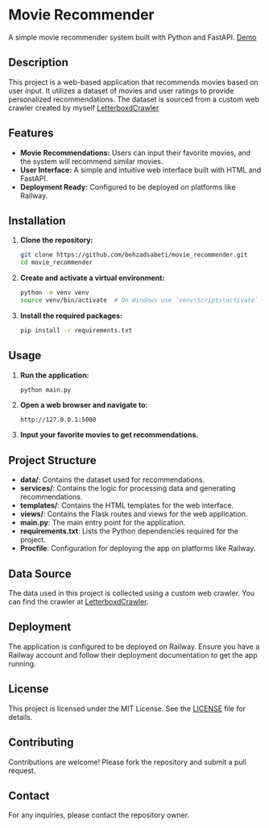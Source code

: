 # Movie Recommender

A simple movie recommender system built with Python and FastAPI. [Demo](https://movierecommender-production-5344.up.railway.app/)

## Description

This project is a web-based application that recommends movies based on user input. It utilizes a dataset of movies and user ratings to provide personalized recommendations. The dataset is sourced from a custom web crawler created by myself [LetterboxdCrawler](https://github.com/behzadsabeti/LetterboxdCrawler)

## Features

- **Movie Recommendations:** Users can input their favorite movies, and the system will recommend similar movies.
- **User Interface:** A simple and intuitive web interface built with HTML and FastAPI.
- **Deployment Ready:** Configured to be deployed on platforms like Railway.

## Installation

1. **Clone the repository:**
    ```bash
    git clone https://github.com/behzadsabeti/movie_recommender.git
    cd movie_recommender
    ```

2. **Create and activate a virtual environment:**
    ```bash
    python -m venv venv
    source venv/bin/activate  # On Windows use `venv\Scripts\activate`
    ```

3. **Install the required packages:**
    ```bash
    pip install -r requirements.txt
    ```

## Usage

1. **Run the application:**
    ```bash
    python main.py
    ```

2. **Open a web browser and navigate to:**
    ```
    http://127.0.0.1:5000
    ```

3. **Input your favorite movies to get recommendations.**

## Project Structure

- **data/**: Contains the dataset used for recommendations.
- **services/**: Contains the logic for processing data and generating recommendations.
- **templates/**: Contains the HTML templates for the web interface.
- **views/**: Contains the Flask routes and views for the web application.
- **main.py**: The main entry point for the application.
- **requirements.txt**: Lists the Python dependencies required for the project.
- **Procfile**: Configuration for deploying the app on platforms like Railway.

## Data Source

The data used in this project is collected using a custom web crawler. You can find the crawler at [LetterboxdCrawler](https://github.com/behzadsabeti/LetterboxdCrawler).

## Deployment

The application is configured to be deployed on Railway. Ensure you have a Railway account and follow their deployment documentation to get the app running.

## License

This project is licensed under the MIT License. See the [LICENSE](LICENSE) file for details.

## Contributing

Contributions are welcome! Please fork the repository and submit a pull request.

## Contact

For any inquiries, please contact the repository owner.
